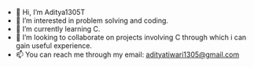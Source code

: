 - 👋 Hi, I’m Aditya1305T
- 👀 I’m interested in problem solving and coding.
- 🌱 I’m currently learning C.
- 💞️ I’m looking to collaborate on projects involving C through which i can gain useful experience.
- 📫 You can reach me through my email: adityatiwari1305@gmail.com

<!---
Aditya1305T/Aditya1305T is a ✨ special ✨ repository because its `README.md` (this file) appears on your GitHub profile.
You can click the Preview link to take a look at your changes.
--->
